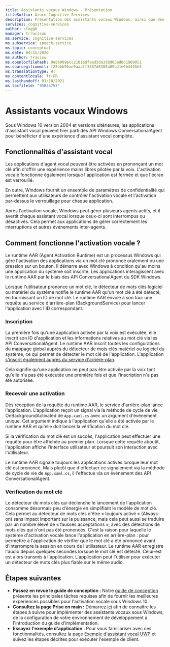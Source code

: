 ```yaml
---
title: Assistants vocaux Windows - Présentation
titleSuffix: Azure Cognitive Services
description: Présentation des assistants vocaux Windows, ainsi que des fonctionnalités et ressources de développement disponibles.
services: cognitive-services
author: cfogg6
manager: trrwilson
ms.service: cognitive-services
ms.subservice: speech-service
ms.topic: conceptual
ms.date: 04/15/2020
ms.author: travisw
ms.openlocfilehash: 9e8b009ecc2181edfaad5da3d8d05ad0c1909051
ms.sourcegitcommit: f28ebb95ae9aaaff3f87d8388a09b41e0b3445b5
ms.translationtype: HT
ms.contentlocale: fr-FR
ms.lasthandoff: 03/30/2021
ms.locfileid: "95024753"
---
```

# <a name="voice-assistants-on-windows"></a>Assistants vocaux Windows

Sous Windows 10 version 2004 et versions ultérieures, les applications d'assistant vocal peuvent tirer parti des API Windows ConversationalAgent pour bénéficier d'une expérience d'assistant vocal complète.

## <a name="voice-assistant-features"></a>Fonctionnalités d'assistant vocal

Les applications d'agent vocal peuvent être activées en prononçant un mot clé afin d'offrir une expérience mains libres pilotée par la voix. L'activation vocale fonctionne également lorsque l'application est fermée et que l'écran est verrouillé.

En outre, Windows fournit un ensemble de paramètres de confidentialité qui permettent aux utilisateurs de contrôler l'activation vocale et l'activation par-dessus le verrouillage pour chaque application.

Après l'activation vocale, Windows peut gérer plusieurs agents actifs, et il avertit chaque assistant vocal lorsque ceux-ci sont interrompus ou désactivés. Cela permet aux applications de gérer correctement les interruptions et autres événements inter-agents.

## <a name="how-does-voice-activation-work"></a>Comment fonctionne l'activation vocale ?

Le runtime AAR (Agent Activation Runtime) est un processus Windows qui gère l'activation des applications via un mot clé prononcé oralement ou une pression sur un bouton. Il démarre avec Windows à condition qu'au moins une application du système soit inscrite. Les applications interagissent avec le runtime AAR par le biais des API ConversationalAgent du SDK Windows.

Lorsque l'utilisateur prononce un mot clé, le détecteur de mots clés logiciel ou matériel du système notifie le runtime AAR qu'un mot clé a été détecté, en fournissant un ID de mot clé. Le runtime AAR envoie à son tour une requête au service d'arrière-plan (BackgroundService) pour lancer l'application avec l'ID correspondant.

### <a name="registration"></a>Inscription

La première fois qu'une application activée par la voix est exécutée, elle inscrit son ID d'application et les informations relatives au mot clé via les API ConversationalAgent. Le runtime AAR inscrit toutes les configurations du mappage global auprès du détecteur de mots clés matériel ou logiciel du système, ce qui permet de détecter le mot clé de l'application. L'application [s'inscrit également auprès du service d'arrière-plan](/windows/uwp/launch-resume/register-a-background-task).

Cela signifie qu'une application ne peut pas être activée par la voix tant qu'elle n'a pas été exécutée une première fois et que l'inscription n'a pas été autorisée.

### <a name="receiving-an-activation"></a>Recevoir une activation

Dès réception de la requête du runtime AAR, le service d'arrière-plan lance l'application. L'application reçoit un signal via la méthode de cycle de vie OnBackgroundActivated de `App.xaml.cs` avec un argument d'événement unique. Cet argument indique à l'application qu'elle a été activée par le runtime AAR et qu'elle doit lancer la vérification du mot clé.

Si la vérification du mot clé est un succès, l'application peut effectuer une requête pour être affichée au premier plan. Lorsque cette requête aboutit, l'application affiche l'interface utilisateur et poursuit son interaction avec l'utilisateur.

Le runtime AAR signale toujours les applications actives lorsque leur mot clé est prononcé. Mais plutôt que d'effectuer ce signalement via la méthode de cycle de vie de `App.xaml.cs`, il l'effectue via un événement des API ConversationalAgent.

### <a name="keyword-verification"></a>Vérification du mot clé

Le détecteur de mots clés qui déclenche le lancement de l'application consomme désormais peu d'énergie en simplifiant le modèle de mot clé. Cela permet au détecteur de mots clés d'être « toujours activé » (Always-on) sans impact important sur la puissance, mais cela peut aussi se traduire par un nombre élevé de « fausses acceptations », avec des détections de mots clés qui n'ont pas été prononcés. C'est la raison pour laquelle le système d'activation vocale lance l'application en arrière-plan : pour permettre à l'application de vérifier que le mot clé a été prononcé avant d'interrompre la session en cours de l'utilisateur. Le runtime AAR enregistre l'audio depuis quelques secondes lorsque le mot clé est détecté. Celui-est est alors transmis à l'application. L'application peut l'utiliser pour exécuter un détecteur de mots clés plus fiable sur le même audio.

## <a name="next-steps"></a>Étapes suivantes

- **Passez en revue le guide de conception :** Notre [guide de conception](windows-voice-assistants-best-practices.md) présente les principales tâches requises afin de fournir les meilleures expériences possibles pour l'activation vocale sous Windows 10.
- **Consultez la page Prise en main :** Démarrez [ici](how-to-windows-voice-assistants-get-started.md) afin de connaître les étapes à suivre pour implémenter des assistants vocaux sous Windows, de la configuration de votre environnement de développement à l'introduction du guide d'implémentation.
- **Essayez l'exemple d'application** : Pour vous familiariser avec ces fonctionnalités, consultez la page [Exemple d'assistant vocal UWP](windows-voice-assistants-faq.md#the-uwp-voice-assistant-sample) et suivez les étapes décrites pour exécuter l'exemple de client.